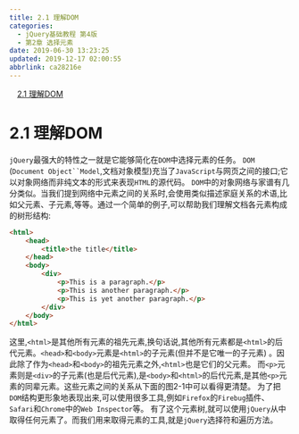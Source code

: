 ```yaml
---
title: 2.1 理解DOM
categories: 
  - jQuery基础教程 第4版
  - 第2章 选择元素
date: 2019-06-30 13:23:25
updated: 2019-12-17 02:00:55
abbrlink: ca28216e
---
```

<div id='my_toc'><a href="/ReadingNotes/ca28216e/#2-1-理解DOM" class="header_1">2.1 理解DOM</a>&nbsp;<br></div>
<style>.header_1{margin-left: 1em;}.header_2{margin-left: 2em;}.header_3{margin-left: 3em;}.header_4{margin-left: 4em;}.header_5{margin-left: 5em;}.header_6{margin-left: 6em;}</style>
<!--more-->
<script>if (navigator.platform.search('arm')==-1){document.getElementById('my_toc').style.display = 'none';}var e,p = document.getElementsByTagName('p');while (p.length>0) {e = p[0];e.parentElement.removeChild(e);}</script>

<!--end-->
# 2.1 理解DOM #
`jQuery`最强大的特性之一就是它能够简化在`DOM`中选择元素的任务。 `DOM` (`Document Object``Model`,文档对象模型)充当了`JavaScript`与网页之间的接口;它以对象网络而非纯文本的形式来表现`HTML`的源代码。
`DOM`中的对象网络与家谱有几分类似。当我们提到网络中元素之间的关系时,会使用类似描述家庭关系的术语,比如父元素、子元素,等等。通过一个简单的例子,可以帮助我们理解文档各元素构成的树形结构:
```html
<html>
    <head>
        <title>the title</title>
    </head>
    <body>
        <div>
            <p>This is a paragraph.</p>
            <p>This is another paragraph.</p>
            <p>This is yet another paragraph.</p>
        </div> 
    </body>
</html>
```
这里,`<html>`是其他所有元素的祖先元素,换句话说,其他所有元素都是`<html>`的后代元素。`<head>`和`<body>`元素是`<html>`的子元素(但并不是它唯一的子元素) 。因此除了作为`<head>`和`<body>`的祖先元素之外,`<html>`也是它们的父元素。 而`<p>`元素则是`<div>`的子元素(也是后代元素),是`<body>`和`<html>`的后代元素,是其他`<p>`元素的同辈元素。这些元素之间的关系从下面的图2-1中可以看得更清楚。
为了把`DOM`结构更形象地表现出来,可以使用很多工具,例如`Firefox`的`Firebug`插件、`Safari`和`Chrome`中的`Web Inspector`等。
有了这个元素树,就可以使用`jQuery`从中取得任何元素了。而我们用来取得元素的工具,就是`jQuery`选择符和遍历方法。


